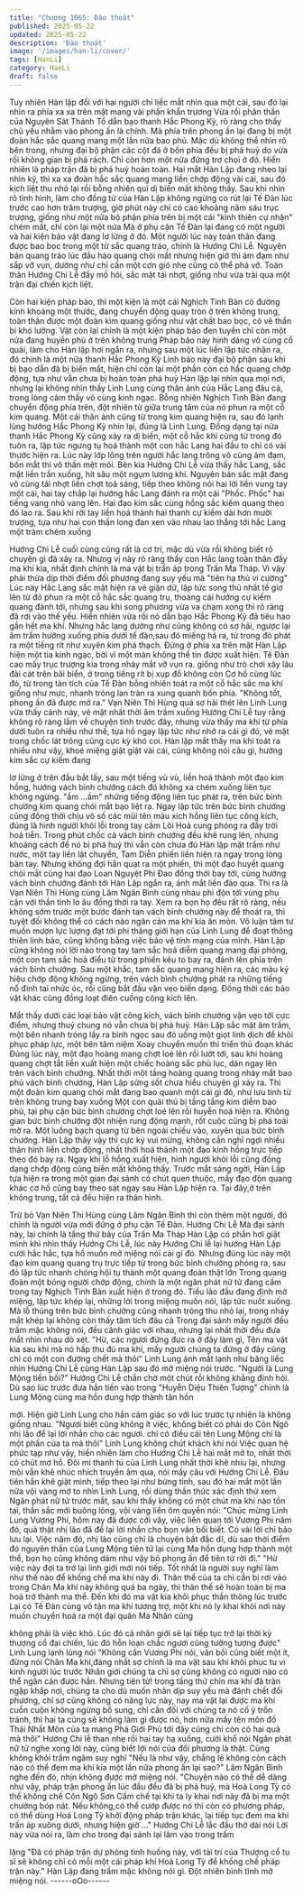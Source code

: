 ```yaml
---
title: "Chương 1065: Đào thoát"
published: 2025-05-22
updated: 2025-05-22
description: 'Đào thoát'
image: '/images/han-li/cover/'
tags: [HanLi]
category: HanLi
draft: false
---
```


Tuy nhiên Hàn lập đối với hai người chỉ liếc mắt nhìn qua một cái,
sau đó lại nhìn ra phía xa xa trên mặt mang vài phần khẩn trương
Vừa rồi phân thần của Nguyên Sát Thánh Tổ dẫn bạo thanh Hắc
Phong Kỳ, rõ ràng cho thấy chủ yếu nhằm vào phong ấn là chính.
Mà phía trên phong ấn lại đang bị một đoàn hắc sắc quang mang
một lần nữa bao phủ. Mặc dù không thể nhìn rõ bên trong, nhưng
đại bộ phận các cột đá ở bốn phía đều bị phá huỷ do vừa rồi
không gian bị phá rách. Chỉ còn hơn một nửa đứng trơ chọi ở đó.
Hiển nhiên là pháp trận đã bị phá huỷ hoàn toàn.
Hai mắt Hàn Lập đang nheo lại nhìn kỹ, thì xa xa đoàn hắc sắc
quang mang liền chớp động vài cái, sau đó kịch liệt thu nhỏ lại rồi
bỗng nhiên quỉ dị biến mất không thấy.
Sau khi nhìn rõ tình hình, làm cho đồng tử của Hàn Lập không
ngừng co rút lại
Tế Đàn lúc trước cao hơn trăm trượng, giờ phút này chỉ có cao
khoảng năm sáu trục trượng, giống như một nửa bộ phận phía
trên bị một cái "kình thiên cự nhận" chém mất, chỉ còn lại một nửa
Mà ở phụ cận Tế Đàn lại đang có một người và hai kiện bảo vật
đang lơ lửng ở đó.
Một người lúc này toàn thân đang được bao bọc trong một tử sắc
quang tráo, chính là Hướng Chi Lễ. Nguyên bản quang tráo lúc
đầu hào quang chói mắt nhưng hiện giờ thì ảm đạm như sắp vỡ
vụn, dường như chỉ cần một cơn gió nhẹ cũng có thể phá vỡ.
Toàn thân Hướng Chi Lễ đầy mồ hôi, sắc mặt tái nhợt, giống như
vừa trải qua một trận đại chiến kịch liệt.

Còn hai kiện pháp bảo, thì một kiện là một cái Nghịch Tinh Bàn có
đường kính khoảng một thước, đang chuyển động quay tròn ở
trên không trung, toàn thân được một đoàn kim quang giống như
vật chất bao bọc, có vẻ thần bí khó lường. Vật còn lại chính là
một kiện pháp bảo đen tuyền chỉ còn một nửa đang huyền phù ở
trên không trung
Pháp bảo này hình dáng vô cùng cổ quái, làm cho Hàn lập hơi
ngẩn ra, nhưng sau một lúc liền lập tức nhận ra, đó chính là một
nửa thanh Hắc Phong Kỳ
Linh bảo này đại bộ phận sau khi bị bạo dẫn đã bị biến mất, hiện
chỉ còn lại một phần còn có hắc quang chớp động, tựa như vẫn
chưa bị hoàn toàn phá huỷ
Hàn lập lại nhìn qua mọi nơi, nhưng lại không nhìn thấy Linh Lung
cùng thân ảnh của Hắc Lang đâu cả, trong lòng cảm thấy vô cùng
kinh ngạc. Bỗng nhiên Nghịch Tinh Bàn đang chuyển động phía
trên, đột nhiên từ giữa trung tâm của nó phun ra một cỗ kim
quang.
Một cái thân ảnh cũng từ trong kim quang hiện ra, sau đó lạnh
lùng hướng Hắc Phong Kỳ nhìn lại, đúng là Linh Lung.
Đồng dạng tại nửa thanh Hắc Phong Kỳ cũng xảy ra dị biến, một
cỗ hắc khí cũng từ trong đó tuôn ra, lập tức ngưng tụ hoá thành
một con hắc Lang hai đầu to chỉ có vài thước hiện ra. Lúc này lớp
lông trên người hắc lang trông vô cùng ảm đạm, bốn mắt thì vô
thần mệt mỏi.
Bên kia Hướng Chi Lễ vừa thấy hắc Lang, sắc mặt liền trần
xuống, hít sâu một ngụm lương khí. Nguyên bản sắc mặt đang vô
cùng tái nhợt liền chợt toả sáng, tiếp theo không nói hai lời liền
vung tay một cái, hai tay chắp lại hướng hắc Lang đánh ra một cái
"Phốc. Phốc" hai tiếng vang nhỏ vang lên. Hai đạo kim sắc cùng
hồng sắc kiếm quang theo đó lao ra. Sau khi rời tay liền hoá
thành hai thanh cự kiếm dài hơn mười trượng, tựa như hai con
thần long đan xen vào nhau lao thẳng tới hắc Lang một trảm
chém xuống

Hướng Chi Lễ cuối cùng cũng rất là cơ trí, mặc dù vừa rồi không
biết rõ chuyện gì đã xảy ra. Nhưng vị này rõ ràng thấy con Hắc
lang toàn thân đầy ma khí kia, nhất định chính là ma vật bị trấn áp
trong Trấn Ma Tháp. Vì vậy phải thừa dịp thời điểm đối phương
đang suy yếu mà "tiên hạ thủ vi cường"
Lúc này Hắc Lang sắc mặt hiện ra vẻ giận dữ, lập tức song thủ
nhất tề giơ lên từ đó phun ra một cỗ hắc sắc quang trụ, thoáng cái
hướng cự kiếm quang đánh tới, nhưng sau khi song phương vừa
va chạm xong thì rõ ràng đã rơi vào thế yếu. Hiển nhiên vừa rồi
nó dẫn bạo Hắc Phong Kỳ đã tiêu hao gần hết ma khí.
Nhưng hắc lang dường như cũng không có sợ hãi, ngược lại âm
trầm hướng xuống phía dưới tế đàn,sau đó miếng há ra, từ trong
đó phát ra một tiếng rít như xuyên kim phá thạch.
Đứng ở phía xa trên mặt Hàn Lập hiện một tia kinh ngạc, bởi vì
một màn không thể tin được xuất hiện.
Tế Đàn cao mấy trục trượng kia trong nháy mắt vỡ vụn ra. giống
như trò chơi xây lâu đài cát trên bãi biển, ở trong tiếng rít bị xụp
đổ không còn
Cơ hồ cùng lúc đó, từ trong tàn tích của Tế Đàn bỗng nhiên toát
ra một cỗ hắc sắc ma khí giống như mực, nhanh tróng lan tràn ra
xung quanh bốn phía.
"Không tốt, phong ấn đã được mở ra." Vạn Niên Thi Hùng quá sợ
hãi thét lên
Linh Lung vừa thấy cảnh này, vẻ mặt nhất thời âm trầm xuống
Hướng Chi Lễ tuy rằng không rõ ràng lắm về chuyện tình trước
đây, nhưng vừa thấy ma khí từ phía dưới tuôn ra nhiều như thế,
tựa hồ ngay lập tức như nhớ ra cái gì đó, vẻ mặt trong chốc lát
trông cũng cực kỳ khó coi.
Hàn lập mắt thấy ma khí toát ra nhiều như vậy, khoé miệng giật
giật vài cái, cũng không nói câu gì, hướng kim sắc cự kiếm đang

lơ lửng ở trên đầu bắt lấy, sau một tiếng vù vù, liền hoá thành một
đạo kim hồng, hướng vách bình chướng cách đó không xa chém
xuống liên tục không ngừng.
"ầm …ầm" những tiếng động liên tục phát ra, trên bức bình
chướng kim quang chói mắt bạo liệt ra. Ngay lập tức trên bức
bình chướng cũng đồng thời chịu vô số các mũi tên màu xích
hồng liên tục công kích, đúng là hình người khôi lỗi trong tay cầm
Lôi Hoả cung phóng ra đầy trời hoả tiễn.
Trong phút chốc cả vách bình chướng đều khẽ rung lên, nhưng
khoảng cách để nó bị phá huỷ thì vẫn còn chưa đủ
Hàn lập mặt trầm như nước, một tay liền lật chuyển, Tam Diễn
phiến liền hiện ra ngay trong lòng bàn tay.
Nhưng không đợi hắn quạt ra một phiến, thì một đạo huyết quang
chói mắt cùng hai đạo Loan Nguyệt Phi Đao đồng thời bay tới,
cùng hướng vách bình chướng đánh tới
Hàn Lập ngẩn ra, ánh mắt liền đảo qua. Thì ra là Vạn Niên Thi
Hùng cùng Lâm Ngân Bình cùng nhau phi độn tới vùng phụ cận
với thần tình lo âu đồng thời ra tay.
Xem ra bọn họ đều rất rõ ràng, nếu không sớm trước một bước
đánh tan vách bình chướng này để thoát ra, thì tuyệt đối không
thể có cách nào ngăn cản ma khí kia ăn mòn. Vô luận tâm tư
muốn mượn lực lượng đạt tới phi thăng giới hạn của Linh Lung
để đoạt thông thiên linh bảo, cũng không bằng việc bảo vệ tính
mạng của mình. Hàn Lập cũng không nói lời nào trong tay tam
sắc hoả diễm quang mang đại phóng, một con tam sắc hoả điểu
từ trong phiến kêu to bay ra, đánh lên phía trên vách bình
chướng.
Sau một khắc, tam sắc quang mang hiện ra, các màu ký hiệu
chớp động không ngừng, trên vách bình chướng phát ra những
tiếng nổ đinh tai nhức óc, rồi cũng bắt đầu vặn vẹo biến dạng.
Đồng thời các bảo vật khác cũng đồng loạt điên cuồng công kích
lên.

Mắt thấy dưới các loại bảo vật công kích, vách bình chướng vặn
vẹo tới cực điểm, nhưng thuỷ chung nó vẫn chưa bị phá huỷ.
Hàn Lập sắc mặt âm trầm, một bên nhanh tróng lấy ra bình ngọc
sau đó uống một giọt linh dịch để khôi phục pháp lực, một bên
tâm niệm
Xoay chuyển muốn thi triển thủ đoạn khác
Đúng lúc này, một đạo hoàng mang chợt loé lên rồi lướt tới, sau
khi hoàng quang chợt tắt liền xuất hiện một chiếc hoàng sắc phù
lục, dán ngay lên trên vách bình chướng.
Nhất thời một tầng hoàng quang trong nháy mắt bao phủ vách
bình chướng, Hàn Lập sửng sốt chưa hiểu chuyện gì xảy ra.
Thì một đoàn kim quang chói mắt đang bao quanh một cái gì đó,
như lưu tinh từ trên không trung bay xuống
Một con quái thú bị tầng tầng kim diễm bao phủ, tại phụ cận bức
bình chướng chợt loé lên rồi huyễn hoá hiện ra.
Không gian bức bình chướng đột nhiện rung động mạnh, rốt cuộc
cũng bị phá toái mở ra. Một luồng bạch quang từ bên ngoài chiếu
vào, xuyên qua bức bình chướng.
Hàn Lập thấy vậy thì cực kỳ vui mừng, không cần nghĩ ngợi nhiều
thân hình liền chớp động, nhất thời hoá thành một đạo kinh hồng
trực tiếp theo đó bay ra.
Ngay khi lỗ hổng xuất hiện, hình người khôi lỗi cũng đồng dạng
chớp động cũng biến mất không thấy.
Trước mắt sáng ngời, Hàn Lập tựa hiện ra trong một gian đại
sảnh có chút quen thuộc, mấy đạo độn quang khác cơ hồ cũng
bay theo sát ngay sau Hàn Lập hiện ra.
Tại đây,ở trên không trung, tất cả đều hiện ra thân hình.

Trừ bỏ Vạn Niên Thi Hùng cùng Lâm Ngân Bình thì còn thêm một
người, đó chính là người vừa mới đứng ở phụ cận Tế Đàn.
Hướng Chi Lễ
Mà đại sảnh này, lại chính là tầng thứ bảy của Trấn Ma Tháp
Hàn Lập có phần hơi giật mình khi nhìn thấy Hướng Chi Lễ, lúc
này Hướng Chi lễ lại hướng Hàn Lập cười hắc hắc, tựa hồ muốn
mở miệng nói cái gì đó.
Nhưng đúng lúc này một đạo kim quang quang trụ trực tiếp từ
trong bức bình chướng phóng ra, sau đó lập tức nhanh chóng hội
tụ thành một quang đoàn thật lớn
Trong quang đoàn một bóng người chớp động, chính là một ngân
phát nữ tử đang cầm trong tay Nghịch Tinh Bàn xuất hiện ở trong
đó.
Tiểu lão đầu đang định mở miệng, lập tức khép lại, những lời
trong miệng muốn nói, lập tức nuốt xuống.
Mà lỗ thủng trên bức bình chướng cũng nhanh tróng thu nhỏ lại,
trong nháy mắt khép lại không còn thấy tăm tích đâu cả
Trong đại sảnh mấy người đều trầm mặc không nói, đều cảnh
giác với nhau, nhưng lại nhất thời đều đưa mắt nhìn nhau dò xét.
"Hừ, các ngươi đứng đực ra ở đây làm gì, Tên ma vật kia sau khi
mà nó hấp thu đủ ma khí, mấy người chúng ta đứng ở đây cũng
chỉ có một con đường chết mà thôi"
Linh Lung ánh mắt lạnh như băng liếc nhìn Hướng Chi Lễ cùng
Hàn Lập sau đó mở miệng nói trước.
"Người là Lung Mộng tiền bối?" Hướng Chi Lễ chần chờ một chút
rồi không khẳng định hỏi.
Dù sao lúc trước đưa hắn tiến vào trong "Huyễn Diệu Thiên
Tượng" chính là Lung Mộng cùng ma hồn dung hợp thành tân hồn

mới. Hiện giờ Linh Lung cho hắn cảm giác so với lúc trước tự
nhiên là không giống nhau.
"Ngươi biết cũng không ít việc, không biết có phải do Côn Ngô nhị
lão để lại lời nhắn cho các ngươi. chỉ có điều cái tên Lung Mộng
chỉ là một phần của ta mà thôi" Linh Lung không chút khách khí
nói
Việc quan hệ phức tạp như vậy, hiển nhiên làm cho Hướng Chi
Lễ hai mắt mở to, nhất thời có chút mơ hồ.
Đôi mi thanh tú của Linh Lung nhất thời khẽ nhíu lại, nhưng môi
vẫn khẽ nhúc nhích truyền âm qua, nói mấy câu với Hướng Chi
Lễ.
Đầu tiên hắn khẽ giật mình, tiếp theo lại như bừng tỉnh, sau đó hai
mắt một lần nữa vội vàng mở to nhìn Linh Lung, rồi dùng thần
thức xác định
thử xem Ngân phát nữ tử trước mắt, sau khi thấy không có một
chút ma khí nào tồn tại, thần sắc mới buông lỏng, vội vàng liền
ôm quyền nói:
"Chúc mừng Linh Lung Vương Phi, hôm nay đã được cởi vây, việc
liên quan tới Vương Phi năm đó, quả thật nhị lão đã để lại lời nhắn
cho bọn vãn bối biết.
Có vài lời chỉ bảo lưu lại. Việc năm đó, nhị lão cũng chỉ là chuyện
bất đắc dĩ, dù sao thời điểm đó nguyên thần của Lung Mộng tiên
tử lại cùng Ma hồn dung hợp thành một thể, bọn họ cũng không
dám như vậy bỏ phong ấn để tiên tử rời đi."
"Hừ việc này đợi ta trở lại linh giới mới nói tiếp. Tốt nhất là người
suy nghĩ làm như thế nào để khống chế ma khí này đi. Thân thể
của ta chỉ cần bị rơi vào trong Chân Ma khí này không quá ba
ngày, thì thân thể sẽ hoàn toàn bị ma hoá trở thành ma thể. Đến
khi đó ma vật kia khôi phục thần thông lúc trước
Lại có Tế Đàn cùng vô tận ma khí tương trợ, một khi nó ly khai
khỏi nơi này muốn chuyển hoá ra một đại quân Ma Nhân cũng

không phải là việc khó. Lúc đó cả nhân giới sẽ lại tiếp tục trở lại
thời kỳ thượng cổ đại chiến, lúc đó hỗn loạn chắc ngươi cũng
tưởng tượng được" Linh Lung lạnh lùng nói
"Không cần Vương Phi nói, vãn bối cũng biết một ít, đừng nói
Chân Ma khí,đáng nhất sợ chính là ma vật sau khi khôi phục tu vi
kinh người lúc trước
Nhân giới chúng ta chỉ sợ cũng không có người nào có thể ngăn
cản được hắn. Nhưng tiên tử! trong tầng thứ chín ma khí đã tràn
ngập khắp nơi, chúng ta cho dù
muốn nhân dịp suy yếu mà đánh chết đối phương, chỉ sợ cũng
không có năng lực này, nay ma vật lại được ma khí cuồn cuộn
không ngừng bổ sung, chỉ cần
đối với chúng ta nó cố ý trốn tránh, thì hai ta cũng sẽ không làm gì
được nó, hơn nữa mấy tên môn đồ Thái Nhất Môn của ta mang
Phá Giới Phù tới đây cũng chỉ còn có hai quả mà thôi"
Hướng Chi lễ than nhẹ rồi hai tay hạ xuống, cười khổ nói
Ngân phát nữ tử nghe xong lời này, cũng biết lời nói của đối
phương là thật. Cũng không khỏi trầm ngâm suy nghĩ
"Nếu là như vậy, chẳng lẽ không còn cách nào có thể đem ma khí
kia một lần nữa phong ấn lại sao?" Lâm Ngân Bình nghe đến đó,
nhịn không được mở miệng nói.
"Chuyện nào có thể dễ dàng như vậy, pháp trận phong ấn lúc đầu
đều đã bị phá huỷ, mà Hoá Long Tỳ có thể khống chế Côn Ngô
Sơn Cấm chế
tại khi ta ly khai nơi này đã bị ma một chưởng bóp nát. Nếu
không,có thể cướp được nó thì còn có phương pháp, có thể dùng
Hoá Long Tỳ khởi động pháp trận khác, lại tiếp tục đem ma khí
trấn áp xuống dưới, nhưng hiện giờ …" Hướng Chi Lễ lắc đầu thở
dài nói
Lời này vừa nói ra, làm cho trong đại sảnh lại lâm vào trong trầm

lặng
"Đã có pháp trận dự phòng tình huống này, với tài trí của Thượng
cổ tu sĩ sẽ không chỉ có mỗi một cái pháp khí Hoá Long Tỳ để
khống chế pháp trận này."
Hàn Lập đang trầm mặc không nói gì. Đột nhiên bình tĩnh mở
miệng nói.
------oOo------
